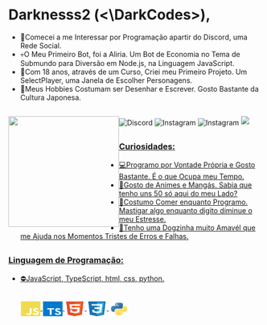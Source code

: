 # Darknesss2 (<\DarkCodes>), 
- 📑Comecei a me Interessar por Programação apartir do Discord, uma Rede Social.
- 💀O Meu Primeiro Bot, foi a Aliria. Um Bot de Economia no Tema de Submundo para Diversão em Node.js, na Linguagem JavaScript.
- 👾Com 18 anos, através de um Curso, Criei meu Primeiro Projeto. Um SelectPlayer, uma Janela de Escolher Personagens.
- 🍣Meus Hobbies Costumam ser Desenhar e Escrever. Gosto Bastante da Cultura Japonesa.

##

<div align="left">
    <img align="center" alt="Discord" src="https://img.shields.io/badge/GitHub-100000?style=for-the-badge&logo=github&logoColor=white">
  <img align="center" alt="Instagram" src="https://img.shields.io/badge/Instagram-E4405F?style=for-the-badge&logo=instagram&logoColor=white">
  <img align="center" alt="Instagram" src="https://img.shields.io/badge/Discord-7289DA?style=for-the-badge&logo=discord&logoColor=white">
  <a href="https://github.com/Dark-nesss2">
    <img align="left" height="220" width="220" src="https://media.discordapp.net/attachments/943296241385742346/987434752590098442/dfsdff.png?width=547&height=547"/>
   <img height="190em" src="https://github-readme-stats.vercel.app/api?username=darknesss2&show_icons=true&theme=rainglow&include_all_commits=true&count_private=true"/>
      
</div>

##
 
### Curiosidades:
  
- 💻Programo por Vontade Própria e Gosto Bastante. É o que Ocupa meu Tempo.
- 🏮Gosto de Animes e Mangás. Sabia que tenho uns 50 só aqui do meu Lado?
- 🍨Costumo Comer enquanto Programo. Mastigar algo enquanto digito diminue o meu Estresse.
- 🐶Tenho uma Dogzinha muito Amavél que me Ajuda nos Momentos Tristes de Erros e Falhas.
  
##
  
### Linguagem de Programação: 
- ⛔JavaScript, TypeScript, html, css, python.
    
  <div style="display: inline_block"><br>
  <img align="center" alt="Js" height="30" width="40" src="https://raw.githubusercontent.com/devicons/devicon/master/icons/javascript/javascript-plain.svg">
  <img align="center" alt="Ts" height="30" width="40" src="https://raw.githubusercontent.com/devicons/devicon/master/icons/typescript/typescript-plain.svg">
  <img align="center" alt="HTML" height="30" width="40" src="https://raw.githubusercontent.com/devicons/devicon/master/icons/html5/html5-original.svg">
  <img align="center" alt="CSS" height="30" width="40" src="https://raw.githubusercontent.com/devicons/devicon/master/icons/css3/css3-original.svg">
  <img align="center" alt="Python" height="30" width="40" src="https://raw.githubusercontent.com/devicons/devicon/master/icons/python/python-original.svg">
</div>
  

    
    
##

